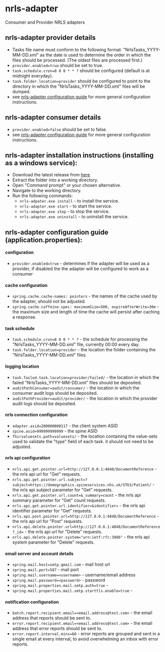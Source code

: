 # nrls-adapter
Consumer and Provider NRLS adapters

## nrls-adapter provider details
- Tasks file name must conform to the following format: "NrlsTasks_YYYY-MM-DD.xml" as the date is used to determine the order in which the files should be processed. (The oldest files are processed first.)
- `provider.enabled=true` should be set to true.
- `task.schedule.cron=0 0 0 * * ?` should be configured (default is at midnight everyday).
- `task.folder.location=provider` should be configured to point to the directory in which the "NrlsTasks_YYYY-MM-DD.xml" files will be dumped.
- see [nrls-adapter configuration guide](https://github.com/nhsconnect/nrls-adapter/blob/master/README.md#nrls-adapter-configuration-guide-applicationproperties) for more general configuration instructions.
## nrls-adapter consumer details
- `provider.enabled=false` should be set to false.
- see [nrls-adapter configuration guide](https://github.com/nhsconnect/nrls-adapter/blob/master/README.md#nrls-adapter-configuration-guide-applicationproperties) for more general configuration instructions.
## nrls-adapter installation instructions (installing as a windows service):
 - Download the latest release from [here](https://github.com/nhsconnect/nrls-adapter/releases)
 - Extract the folder into a working directory.
 - Open "Command prompt" or your chosen alternative.
 - Navigate to the working directory.
 - Run the following commands:
   - `nrls-adpater.exe install` - to install the service.
   - `nrls-adapter.exe start` - to start the service.
   - `nrls-adapter.exe stop` - to stop the service.
   - `nrls-adapter.exe uninstall` - to uninstall the service.
## nrls-adapter configuration guide (application.properties):
#### configuration
 - `provider.enabled=true` - determines if the adapter will be used as a provider, if disabled the the adapter will be configured to work as a consumer
#### cache configuration
 - `spring.cache.cache-names: pointers` - the names of the cache used by the adapter, should not be adjusted.
 - `spring.cache.caffeine.spec: maximumSize=500, expireAfterWrite=30m` -  the maximum size and length of time the cache will persist after caching a response.
#### task schedule
 - `task.schedule.cron=0 0 0 * * ?` - the schedule for processing the "NrlsTasks_YYYY-MM-DD.xml" file, currently 00:00 every day.
 - `task.folder.location=provider` - the location the folder containing the "NrlsTasks_YYYY-MM-DD.xml" files.
#### logging location
 - `task.failed.task.location=provider/failed/` - the location in which the failed "NrlsTasks_YYYY-MM-DD.xml" files should be deposited.
 - `auditPathConsumer=audit/consumer/` - the location in which the consumer audit logs should be deposited.
 - `auditPathProvider=audit/provider/` - the location in which the provider audit logs should be deposited.
#### nrls connection configuration
 - `adapter.asid=200000000117` - the client system ASID
 - `spine.asid=999999999999` - the spine ASID
 - `fhirvaluesets.path=valuesets/` - the location containing the value-sets used to validate the "type" field of each task. it should not need to be adjusted.
#### nrls api configuration
 - `nrls.api.get.pointer.url=http://127.0.0.1:4848/DocumentReference` - the nrls api url for "Get" requests.
 - `nrls.api.get.pointer.url.subject=?subject=https://demographics.spineservices.nhs.uk/STU3/Patient/` - the nrls api subject parameter for "Get" requests.
 - `nrls.api.get.pointer.url.count=&_summary=count` - the nrls api summary parameter for "Get" count requests.
 - `nrls.api.get.pointer.url.identifier=&identifier=` - the nrls api identifier parameter for "Get" requests.
 - `nrls.api.post.pointer.url=http://127.0.0.1:4848/DocumentReference` - the nrls api url for "Post" requests.
 - `nrls.api.delete.pointer.url=http://127.0.0.1:4848/DocumentReference?_id=` - the nrls api url for "Delete" requests.
 - `nrls.api.delete.pointer.system="urn:ietf:rfc:3986"` - the nrls api system parameter for "Delete" requests.
#### email server and account details
 - `spring.mail.host=smtp.gmail.com` - mail host url
 - `spring.mail.port=587` - mail port
 - `spring.mail.username=<username>` - username/email address
 - `spring.mail.password=<password>` - password
 - `spring.mail.properties.mail.smtp.auth=true` - 
 - `spring.mail.properties.mail.smtp.starttls.enable=true` -
#### notification configuration
 - `batch.report.recipient.email=<email.address@test.com>` - the email address that reports should be sent to.
 - `error.report.recipient.email=<email.address@test.com>` - the email address that error reports should be sent to.
 - `error.report.interval.mins=60` - error reports are grouped and sent in a single email at every interval, to avoid overwhelming an inbox with error reports.
